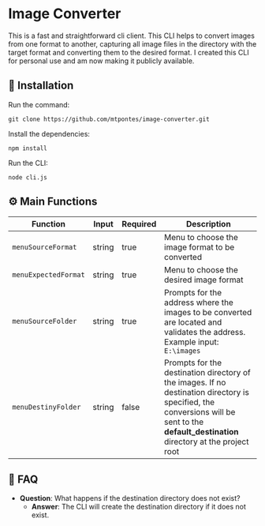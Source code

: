 # Image Converter

This is a fast and straightforward cli client. This CLI helps to convert images from one format to another, capturing all image files in the directory with the target format and converting them to the desired format. I created this CLI for personal use and am now making it publicly available.

## 🚀 Installation

Run the command:

    git clone https://github.com/mtpontes/image-converter.git

Install the dependencies:

    npm install

Run the CLI:

    node cli.js

## ⚙️ Main Functions

| Function              | Input  | Required | Description                                                                          |
|-----------------------|--------|----------|--------------------------------------------------------------------------------------|
| `menuSourceFormat`    | string | true     | Menu to choose the image format to be converted                                      |
| `menuExpectedFormat`  | string | true     | Menu to choose the desired image format                                              |
| `menuSourceFolder`    | string | true     | Prompts for the address where the images to be converted are located and validates the address. Example input: `E:\images` |
| `menuDestinyFolder`   | string | false    | Prompts for the destination directory of the images. If no destination directory is specified, the conversions will be sent to the **default_destination** directory at the project root |

## 🤔  FAQ

- **Question**: What happens if the destination directory does not exist?
    - **Answer**: The CLI will create the destination directory if it does not exist.